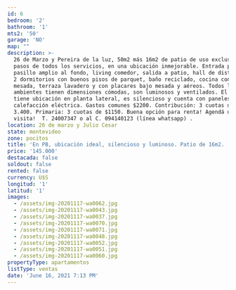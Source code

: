 ```yaml
---
id: 6
bedroom: '2'
bathroom: '1'
mts2: '50'
garage: 'NO'
map: ""
description: >-
  26 de Marzo y Pereira de la luz, 50m2 más 16m2 de patio de uso exclusivo! A
  pasos de todos los servicios, en una ubicación inmejorable. Entrada por
  pasillo amplio al fondo, living comedor, salida a patio, hall de distribución,
  2 dormitorios con buenos pisos de parquet, baño reciclado, cocina con doble
  mesada, terraza lavadero y con placares bajo mesada y aéreos. Todos los
  ambientes tienen dimensiones cómodas, son luminosos y ventilados. El apto
  tiene ubicación en planta lateral, es silencioso y cuenta con paneles de
  calefacción eléctrica. Gastos comunes $2200. Contribución: 3 cuotas de $
  3.400. Primaria: 3 cuotas de $1150. Buena opción para renta! Agendá una
  visita!  T. 24007347 o al C. 094140123 (línea whatsapp) .
location: 26 de marzo y Julio Cesar
state: montevideo
zone: pocitos
title: 'En PB, ubicación ideal, silencioso y luminoso. Patio de 16m2. '
price: '145.000'
destacada: false
soldout: false
rented: false
currency: U$S
longitud: '1'
latitud: '1'
images:
  - /assets/img-20201117-wa0062.jpg
  - /assets/img-20201117-wa0043.jpg
  - /assets/img-20201117-wa0037.jpg
  - /assets/img-20201117-wa0070.jpg
  - /assets/img-20201117-wa0071.jpg
  - /assets/img-20201117-wa0048.jpg
  - /assets/img-20201117-wa0052.jpg
  - /assets/img-20201117-wa0051.jpg
  - /assets/img-20201117-wa0060.jpg
propertyType: apartamentos
listType: ventas
date: 'June 16, 2021 7:13 PM'
---
```


